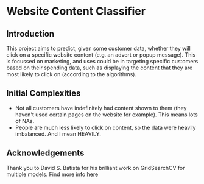 # Website Content Classifier

## Introduction
This project aims to predict, given some customer data, whether they will click on a specific website content (e.g. an advert or popup message). This is focussed on marketing, and uses could be in targeting specific customers based on their spending data, such as displaying the content that they are most likely to click on (according to the algorithms).

## Initial Complexities
 - Not all customers have indefinitely had content shown to them (they haven't used certain pages on the website for example). This means lots of NAs.
 - People are much less likely to click on content, so the data were heavily imbalanced. And I mean HEAVILY.


## Acknowledgements
Thank you to David S. Batista for his brilliant work on GridSearchCV for multiple models. Find more info [here](http://www.davidsbatista.net/blog/2018/02/23/model_optimization/)

